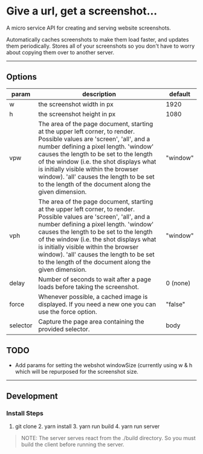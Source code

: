 # Give a url, get a screenshot...
A micro service API for creating and serving website screenshots.

Automatically caches screenshots to make them load faster, and updates them periodically. Stores all of your screenshots so you don't have to worry about copying them over to another server.


----------


## Options ##

| param | description | default |
|---|---|---|
| w | the screenshot width in px | 1920 |
| h | the screenshot height in px | 1080 |
| vpw | The area of the page document, starting at the upper left corner, to render. Possible values are 'screen', 'all', and a number defining a pixel length. 'window' causes the length to be set to the length of the window (i.e. the shot displays what is initially visible within the browser window).  'all' causes the length to be set to the length of the document along the given dimension.  | "window" |
| vph | The area of the page document, starting at the upper left corner, to render. Possible values are 'screen', 'all', and a number defining a pixel length. 'window' causes the length to be set to the length of the window (i.e. the shot displays what is initially visible within the browser window).  'all' causes the length to be set to the length of the document along the given dimension.  | "window"
| delay | Number of seconds to wait after a page loads before taking the screenshot. | 0 (none)
| force | Whenever possible, a cached image is displayed. If you need a new one you can use the force option. | "false"
| selector | Capture the page area containing the provided selector. | body

## TODO ## 
- Add params for setting the webshot windowSize (currently using w & h which will be repurposed for the screenshot size.

----------


## Development ##

### Install Steps ###

 1. git clone
    2. yarn install
    3. yarn run build
    4. yarn run server

> NOTE: The server serves react from the ./build directory. So you must
> build the client before running the server.


